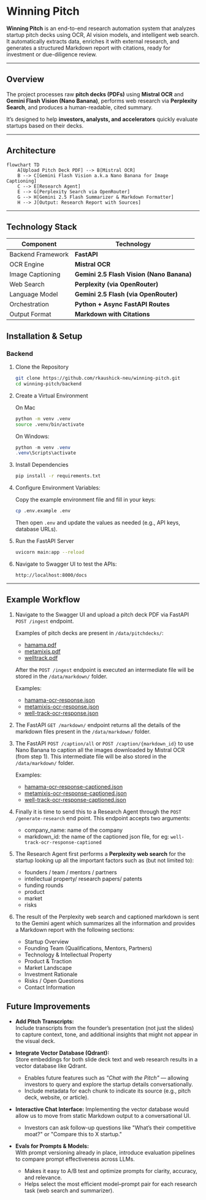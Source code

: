 # Winning Pitch

**Winning Pitch** is an end-to-end research automation system that analyzes startup pitch decks using OCR, AI vision models, and intelligent web search. It automatically extracts data, enriches it with external research, and generates a structured Markdown report with citations, ready for investment or due-diligence review.

---

## Overview  

The project processes raw **pitch decks (PDFs)** using **Mistral OCR** and **Gemini Flash Vision (Nano Banana)**, performs web research via **Perplexity Search**, and produces a human-readable, cited summary.

It’s designed to help **investors, analysts, and accelerators** quickly evaluate startups based on their decks.

---

## Architecture  

```mermaid
flowchart TD
    A[Upload Pitch Deck PDF] --> B[Mistral OCR]
    B --> C[Gemini Flash Vision a.k.a Nano Banana for Image Captioning]
    C --> E[Research Agent]
    E --> G[Perplexity Search via OpenRouter]
    G --> H[Gemini 2.5 Flash Summarizer & Markdown Formatter]
    H --> J[Output: Research Report with Sources]
```

---

## Technology Stack
|Component         | Technology                                |
|------------------|-------------------------------------------|
|Backend Framework | **FastAPI**                               |
|OCR Engine        | **Mistral OCR**                           |
|Image Captioning  | **Gemini 2.5 Flash Vision (Nano Banana)** |
|Web Search        | **Perplexity (via OpenRouter)**           |
|Language Model    | **Gemini 2.5 Flash (via OpenRouter)**     |
|Orchestration     | **Python + Async FastAPI Routes**         |
|Output Format     | **Markdown with Citations**               |


## Installation & Setup

### Backend

1. Clone the Repository
    ```bash
    git clone https://github.com/rkaushick-neu/winning-pitch.git
    cd winning-pitch/backend
    ```
2. Create a Virtual Environment

    On Mac
    ```bash
    python -m venv .venv
    source .venv/bin/activate
    ```
    On Windows:
    ```powershell
    python -m venv .venv
    .venv\Scripts\activate
    ```
3. Install Dependencies
    ```bash
    pip install -r requirements.txt
    ```
4. Configure Environment Variables:

    Copy the example environment file and fill in your keys:
    ```bash
    cp .env.example .env
    ```
    Then open `.env` and update the values as needed (e.g., API keys, database URLs).
5. Run the FastAPI Server
   ```bash
   uvicorn main:app --reload 
   ```
6. Navigate to Swagger UI to test the APIs:
   ```
   http://localhost:8000/docs
   ```

---    

## Example Workflow

1.	Navigate to the Swagger UI and upload a pitch deck PDF via FastAPI `POST /ingest` endpoint.
    
    Examples of pitch decks are present in `/data/pitchdecks/`:
    - [hamama.pdf](./data/pitchdecks/hamama.pdf)
    - [metamixis.pdf](./data/pitchdecks/metamixis.pdf)
    - [welltrack.pdf](./data/pitchdecks/welltrack.pdf)

    After the `POST /ingest` endpoint is executed an intermediate file will be stored in the `/data/markdown/` folder.
    
    Examples:
    - [hamama-ocr-response.json](./data/markdown/hamama-ocr-response.json)
    - [metamixis-ocr-response.json](./data/markdown/metamixis-ocr-response.json)
    - [well-track-ocr-response.json](./data/markdown/well-track-ocr-response.json)

2.	The FastAPI `GET /markdown/` endpoint returns all the details of the markdown files present in the `/data/markdown/` folder.

3.  The FastAPI `POST /caption/all` or `POST /caption/{markdown_id}` to use Nano Banana to caption all the images downloaded by Mistral OCR (from step 1). This intermediate file will be also stored in the `/data/markdown/` folder.

    Examples:
    - [hamama-ocr-response-captioned.json](./data/markdown/hamama-ocr-response-captioned.json)
    - [metamixis-ocr-response-captioned.json](./data/markdown/metamixis-ocr-response-captioned.json)
    - [well-track-ocr-response-captioned.json](./data/markdown/well-track-ocr-response-captioned.json)

4.  Finally it is time to send this to a Research Agent through the `POST /generate-research` end point. 
    This endpoint accepts two arguments:
    - company_name: name of the company
    - markdown_id: the name of the captioned json file, for eg: `well-track-ocr-response-captioned`

4.	The Research Agent first performs a **Perplexity web search** for the startup looking up all the important factors such as (but not limited to):
    - founders / team / mentors / partners
    - intellectual property/ research papers/ patents
    - funding rounds
    - product
    - market
    - risks

5.	The result of the Perplexity web search and captioned markdown is sent to the Gemini agent which summarizes all the information and provides a Markdown report with the following sections:
    - Startup Overview
    - Founding Team (Qualifications, Mentors, Partners)
    - Technology & Intellectual Property
    - Product & Traction
    - Market Landscape
    - Investment Rationale
    - Risks / Open Questions
    - Contact Information


## Future Improvements

- **Add Pitch Transcripts:**  
    Include transcripts from the founder’s presentation (not just the slides) to capture context, tone, and additional insights that might not appear in the visual deck.

- **Integrate Vector Database (Qdrant):**  
    Store embeddings for both slide deck text and web research results in a vector database like Qdrant.  
    - Enables future features such as *"Chat with the Pitch"* — allowing investors to query and explore the startup details conversationally.  
    - Include metadata for each chunk to indicate its source (e.g., pitch deck, website, or article).

- **Interactive Chat Interface:**
    Implementing the vector database would allow us to move from static Markdown output to a conversational UI.
    - Investors can ask follow-up questions like "What’s their competitive moat?" or "Compare this to X startup."

- **Evals for Prompts & Models:**  
  With prompt versioning already in place, introduce evaluation pipelines to compare prompt effectiveness across LLMs.  
  - Makes it easy to A/B test and optimize prompts for clarity, accuracy, and relevance.  
  - Helps select the most efficient model–prompt pair for each research task (web search and summarizer).
